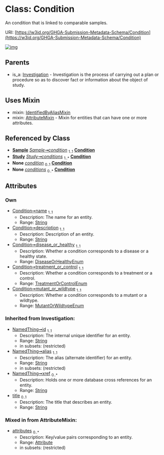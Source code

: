 
# Class: Condition


An condition that is linked to comparable samples.

URI: [https://w3id.org/GHGA-Submission-Metadata-Schema/Condition](https://w3id.org/GHGA-Submission-Metadata-Schema/Condition)


[![img](https://yuml.me/diagram/nofunky;dir:TB/class/[Study],[Sample],[Investigation],[IdentifiedByAliasMixin],[Sample]++-%20condition%201..1>[Condition&#124;name:string;description:string;disease_or_healthy:DiseaseOrHealthyEnum;treatment_or_control:TreatmentOrControlEnum;mutant_or_wildtype:MutantOrWildtypeEnum;title(i):string%20%3F;id(i):string;alias(i):string;xref(i):string%20*],[Study]++-%20conditions%201..*>[Condition],[Sample]++-%20condition(i)%200..1>[Condition],[Study]++-%20conditions(i)%200..*>[Condition],[Condition]uses%20-.->[IdentifiedByAliasMixin],[Condition]uses%20-.->[AttributeMixin],[Investigation]^-[Condition],[AttributeMixin],[Attribute])](https://yuml.me/diagram/nofunky;dir:TB/class/[Study],[Sample],[Investigation],[IdentifiedByAliasMixin],[Sample]++-%20condition%201..1>[Condition&#124;name:string;description:string;disease_or_healthy:DiseaseOrHealthyEnum;treatment_or_control:TreatmentOrControlEnum;mutant_or_wildtype:MutantOrWildtypeEnum;title(i):string%20%3F;id(i):string;alias(i):string;xref(i):string%20*],[Study]++-%20conditions%201..*>[Condition],[Sample]++-%20condition(i)%200..1>[Condition],[Study]++-%20conditions(i)%200..*>[Condition],[Condition]uses%20-.->[IdentifiedByAliasMixin],[Condition]uses%20-.->[AttributeMixin],[Investigation]^-[Condition],[AttributeMixin],[Attribute])

## Parents

 *  is_a: [Investigation](Investigation.md) - Investigation is the process of carrying out a plan or procedure so as to discover fact or information about the object of study.

## Uses Mixin

 *  mixin: [IdentifiedByAliasMixin](IdentifiedByAliasMixin.md)
 *  mixin: [AttributeMixin](AttributeMixin.md) - Mixin for entities that can have one or more attributes.

## Referenced by Class

 *  **[Sample](Sample.md)** *[Sample➞condition](Sample_condition.md)*  <sub>1..1</sub>  **[Condition](Condition.md)**
 *  **[Study](Study.md)** *[Study➞conditions](Study_conditions.md)*  <sub>1..\*</sub>  **[Condition](Condition.md)**
 *  **None** *[condition](condition.md)*  <sub>0..1</sub>  **[Condition](Condition.md)**
 *  **None** *[conditions](conditions.md)*  <sub>0..\*</sub>  **[Condition](Condition.md)**

## Attributes


### Own

 * [Condition➞name](Condition_name.md)  <sub>1..1</sub>
     * Description: The name for an entity.
     * Range: [String](types/String.md)
 * [Condition➞description](Condition_description.md)  <sub>1..1</sub>
     * Description: Description of an entity.
     * Range: [String](types/String.md)
 * [Condition➞disease_or_healthy](Condition_disease_or_healthy.md)  <sub>1..1</sub>
     * Description: Whether a condition corresponds to a disease or a healthy state.
     * Range: [DiseaseOrHealthyEnum](DiseaseOrHealthyEnum.md)
 * [Condition➞treatment_or_control](Condition_treatment_or_control.md)  <sub>1..1</sub>
     * Description: Whether a condition corresponds to a treatment or a control.
     * Range: [TreatmentOrControlEnum](TreatmentOrControlEnum.md)
 * [Condition➞mutant_or_wildtype](Condition_mutant_or_wildtype.md)  <sub>1..1</sub>
     * Description: Whether a condition corresponds to a mutant or a wildtype.
     * Range: [MutantOrWildtypeEnum](MutantOrWildtypeEnum.md)

### Inherited from Investigation:

 * [NamedThing➞id](NamedThing_id.md)  <sub>1..1</sub>
     * Description: The internal unique identifier for an entity.
     * Range: [String](types/String.md)
     * in subsets: (restricted)
 * [NamedThing➞alias](NamedThing_alias.md)  <sub>1..1</sub>
     * Description: The alias (alternate identifier) for an entity.
     * Range: [String](types/String.md)
     * in subsets: (restricted)
 * [NamedThing➞xref](NamedThing_xref.md)  <sub>0..\*</sub>
     * Description: Holds one or more database cross references for an entity.
     * Range: [String](types/String.md)
 * [title](title.md)  <sub>0..1</sub>
     * Description: The title that describes an entity.
     * Range: [String](types/String.md)

### Mixed in from AttributeMixin:

 * [attributes](attributes.md)  <sub>0..\*</sub>
     * Description: Key/value pairs corresponding to an entity.
     * Range: [Attribute](Attribute.md)
     * in subsets: (restricted)
